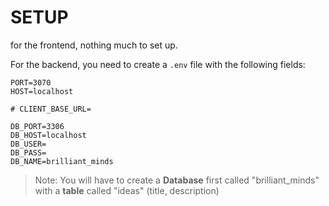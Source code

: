 # SETUP

for the frontend, nothing much to set up.

For the backend, you need to create a `.env` file with the following fields:

```
PORT=3070
HOST=localhost

# CLIENT_BASE_URL=

DB_PORT=3306
DB_HOST=localhost
DB_USER=
DB_PASS=
DB_NAME=brilliant_minds
```

> Note: You will have to create a **Database** first called "brilliant_minds" with a **table** called "ideas" (title, description)
